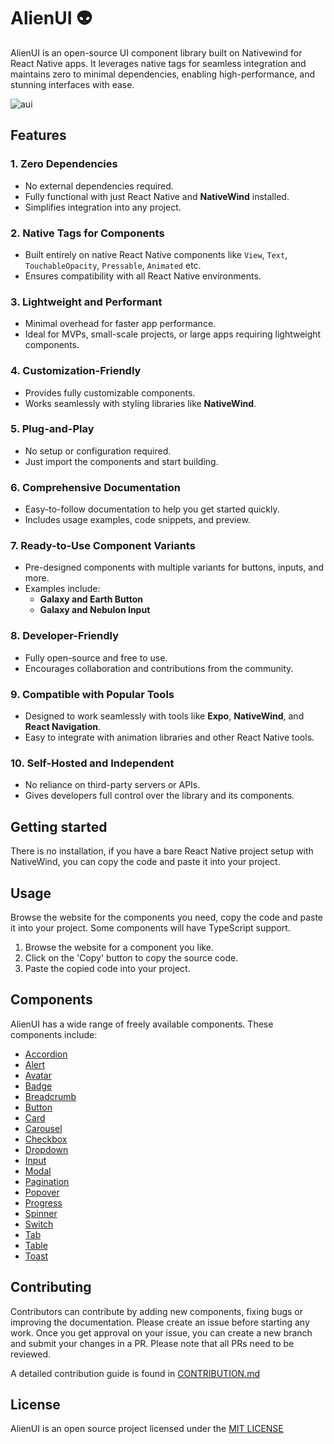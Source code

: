 # AlienUI 👽

AlienUI is an open-source UI component library built on Nativewind for React Native apps. It leverages native tags for seamless integration and maintains zero to minimal dependencies, enabling high-performance, and stunning interfaces with ease.

![aui](https://github.com/user-attachments/assets/925df950-86b2-4c0a-9340-da96a755f98e)

## Features

### **1. Zero Dependencies**

- No external dependencies required.
- Fully functional with just React Native and **NativeWind** installed.
- Simplifies integration into any project.

### **2. Native Tags for Components**

- Built entirely on native React Native components like `View`, `Text`, `TouchableOpacity`, `Pressable`, `Animated` etc.
- Ensures compatibility with all React Native environments.

### **3. Lightweight and Performant**

- Minimal overhead for faster app performance.
- Ideal for MVPs, small-scale projects, or large apps requiring lightweight components.

### **4. Customization-Friendly**

- Provides fully customizable components.
- Works seamlessly with styling libraries like **NativeWind**.

### **5. Plug-and-Play**

- No setup or configuration required.
- Just import the components and start building.

### **6. Comprehensive Documentation**

- Easy-to-follow documentation to help you get started quickly.
- Includes usage examples, code snippets, and preview.

### **7. Ready-to-Use Component Variants**

- Pre-designed components with multiple variants for buttons, inputs, and more.
- Examples include:
  - **Galaxy and Earth Button**
  - **Galaxy and Nebulon Input**

### **8. Developer-Friendly**

- Fully open-source and free to use.
- Encourages collaboration and contributions from the community.

### **9. Compatible with Popular Tools**

- Designed to work seamlessly with tools like **Expo**, **NativeWind**, and **React Navigation**.
- Easy to integrate with animation libraries and other React Native tools.

### **10. Self-Hosted and Independent**

- No reliance on third-party servers or APIs.
- Gives developers full control over the library and its components.

## Getting started

There is no installation, if you have a bare React Native project setup with NativeWind, you can copy the code and paste it into your project.
## Usage

Browse the website for the components you need, copy the code and paste it into your project. Some components will have TypeScript support.

1. Browse the website for a component you like.
2. Click on the 'Copy' button to copy the source code.
3. Paste the copied code into your project.

## Components

AlienUI has a wide range of freely available components. These components include:

- [Accordion](https://alienui.vercel.app/compdetails/Accordion)
- [Alert](https://alienui.vercel.app/compdetails/Alert)
- [Avatar](https://alienui.vercel.app/compdetails/Avatar)
- [Badge](https://alienui.vercel.app/compdetails/Badge)
- [Breadcrumb](https://alienui.vercel.app/compdetails/Breadcrumb)
- [Button](https://alienui.vercel.app/compdetails/Button)
- [Card](https://alienui.vercel.app/compdetails/Card)
- [Carousel](https://alienui.vercel.app/compdetails/Carousel)
- [Checkbox](https://alienui.vercel.app/compdetails/Checkbox)
- [Dropdown](https://alienui.vercel.app/compdetails/Dropdown)
- [Input](https://alienui.vercel.app/compdetails/Input)
- [Modal](https://alienui.vercel.app/compdetails/Modal)
- [Pagination](https://alienui.vercel.app/compdetails/Pagination)
- [Popover](https://alienui.vercel.app/compdetails/Popover)
- [Progress](https://alienui.vercel.app/compdetails/Progress)
- [Spinner](https://alienui.vercel.app/compdetails/Spinner)
- [Switch](https://alienui.vercel.app/compdetails/Switch)
- [Tab](https://alienui.vercel.app/compdetails/Tab)
- [Table](https://alienui.vercel.app/compdetails/Table)
- [Toast](https://alienui.vercel.app/compdetails/Toast)

## Contributing

Contributors can contribute by adding new components, fixing bugs or improving the documentation. Please create an issue before starting any work. Once you get approval on your issue, you can create a new branch and submit your changes in a PR. Please note that all PRs need to be reviewed.

A detailed contribution guide is found in [CONTRIBUTION.md](https://github.com/khaymanii/AlienUI/blob/main/CONTRIBUTION.md)

## License

AlienUI is an open source project licensed under the [MIT LICENSE](https://github.com/khaymanii/AlienUI/blob/main/LICENSE)
